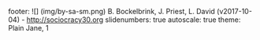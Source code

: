 footer: ![] (img/by-sa-sm.png) B. Bockelbrink, J. Priest, L. David (v2017-10-04) - <http://sociocracy30.org>
slidenumbers: true
autoscale: true
theme: Plain Jane, 1

<!-- INSERT-CONTENT -->
